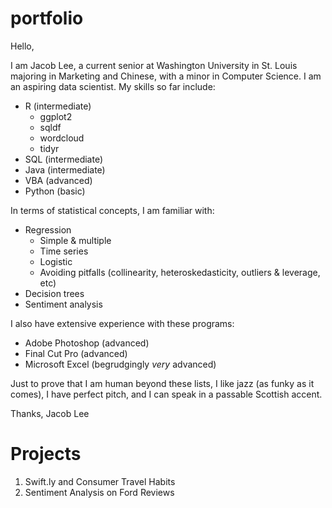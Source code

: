 # portfolio

Hello,

I am Jacob Lee, a current senior at Washington University in St. Louis majoring in Marketing and Chinese, with a minor in Computer Science. I am an aspiring data scientist. My skills so far include:

* R (intermediate)
  * ggplot2
  * sqldf
  * wordcloud
  * tidyr
* SQL (intermediate)
* Java (intermediate)
* VBA (advanced)
* Python (basic)

In terms of statistical concepts, I am familiar with:

* Regression
  * Simple & multiple
  * Time series
  * Logistic
  * Avoiding pitfalls (collinearity, heteroskedasticity, outliers & leverage, etc)
* Decision trees
* Sentiment analysis

I also have extensive experience with these programs:

* Adobe Photoshop (advanced)
* Final Cut Pro (advanced)
* Microsoft Excel (begrudgingly *very* advanced)

Just to prove that I am human beyond these lists, I like jazz (as funky as it comes), I have perfect pitch, and I can speak in a passable Scottish accent.

Thanks,
Jacob Lee

# Projects
1. Swift.ly and Consumer Travel Habits
2. Sentiment Analysis on Ford Reviews
